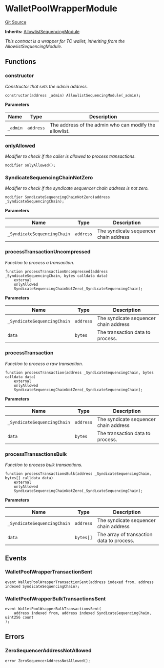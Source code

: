 # WalletPoolWrapperModule

[Git Source](https://github.com/SyndicateProtocol/syndicate-appchains/blob/7027a63d41514909f85c2d3245a5d979fd2c367a/src/sequencing-modules/WalletPoolWrapperModule.sol)

**Inherits:**
[AllowlistSequencingModule](/src/sequencing-modules/AllowlistSequencingModule.sol/contract.AllowlistSequencingModule.md)

_This contract is a wrapper for TC wallet, inheriting from the AllowlistSequencingModule._

## Functions

### constructor

_Constructor that sets the admin address._

```solidity
constructor(address _admin) AllowlistSequencingModule(_admin);
```

**Parameters**

| Name     | Type      | Description                                            |
| -------- | --------- | ------------------------------------------------------ |
| `_admin` | `address` | The address of the admin who can modify the allowlist. |

### onlyAllowed

_Modifier to check if the caller is allowed to process transactions._

```solidity
modifier onlyAllowed();
```

### SyndicateSequencingChainNotZero

_Modifier to check if the syndicate sequencer chain address is not zero._

```solidity
modifier SyndicateSequencingChainNotZero(address _SyndicateSequencingChain);
```

**Parameters**

| Name                        | Type      | Description                           |
| --------------------------- | --------- | ------------------------------------- |
| `_SyndicateSequencingChain` | `address` | The syndicate sequencer chain address |

### processTransactionUncompressed

_Function to process a transaction._

```solidity
function processTransactionUncompressed(address _SyndicateSequencingChain, bytes calldata data)
    external
    onlyAllowed
    SyndicateSequencingChainNotZero(_SyndicateSequencingChain);
```

**Parameters**

| Name                        | Type      | Description                           |
| --------------------------- | --------- | ------------------------------------- |
| `_SyndicateSequencingChain` | `address` | The syndicate sequencer chain address |
| `data`                      | `bytes`   | The transaction data to process.      |

### processTransaction

_Function to process a raw transaction._

```solidity
function processTransaction(address _SyndicateSequencingChain, bytes calldata data)
    external
    onlyAllowed
    SyndicateSequencingChainNotZero(_SyndicateSequencingChain);
```

**Parameters**

| Name                        | Type      | Description                           |
| --------------------------- | --------- | ------------------------------------- |
| `_SyndicateSequencingChain` | `address` | The syndicate sequencer chain address |
| `data`                      | `bytes`   | The transaction data to process.      |

### processTransactionsBulk

_Function to process bulk transactions._

```solidity
function processTransactionsBulk(address _SyndicateSequencingChain, bytes[] calldata data)
    external
    onlyAllowed
    SyndicateSequencingChainNotZero(_SyndicateSequencingChain);
```

**Parameters**

| Name                        | Type      | Description                               |
| --------------------------- | --------- | ----------------------------------------- |
| `_SyndicateSequencingChain` | `address` | The syndicate sequencer chain address     |
| `data`                      | `bytes[]` | The array of transaction data to process. |

## Events

### WalletPoolWrapperTransactionSent

```solidity
event WalletPoolWrapperTransactionSent(address indexed from, address indexed SyndicateSequencingChain);
```

### WalletPoolWrapperBulkTransactionsSent

```solidity
event WalletPoolWrapperBulkTransactionsSent(
    address indexed from, address indexed SyndicateSequencingChain, uint256 count
);
```

## Errors

### ZeroSequencerAddressNotAllowed

```solidity
error ZeroSequencerAddressNotAllowed();
```
